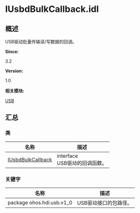 # IUsbdBulkCallback.idl


## 概述

USB驱动批量传输读/写数据的回调。

**Since:**

3.2

**Version:**

1.0

**相关模块:**

[USB](_u_s_b.md)


## 汇总


### 类

  | 名称 | 描述 | 
| -------- | -------- |
| [IUsbdBulkCallback](interface_i_usbd_bulk_callback.md) | interface<br/>USB驱动的回调函数。 | 


### 关键字

  | 名称 | 描述 | 
| -------- | -------- |
| package&nbsp;ohos.hdi.usb.v1_0 | USB驱动接口的包路径。 | 
